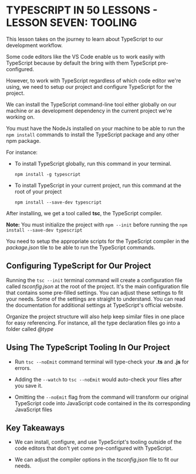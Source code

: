 # TYPESCRIPT IN 50 LESSONS - LESSON SEVEN: TOOLING

This lesson takes on the journey to learn about TypeScript to our development workflow.

Some code editors like the VS Code enable us to work easily with TypeScript because by default the bring with them TypeScript pre-configured.

However, to work with TypeScript regardless of which code editor we're using, we need to setup our project and configure TypeScript for the project.

We can install the TypeScript command-line tool either globally on our machine or as development dependency in the current project we're working on.

You must have the NodeJs installed on your machine to be able to run the `npm install` commands to install the TypeScript package and any other npm package.

For instance:

- To install TypeScript globally, run this command in your terminal.
  
  `npm install -g typescript`

- To install TypeScript in your current project, run this command at the root of your project
  
  `npm install --save-dev typescript`

After installing, we get a tool called **tsc**, the TypeScript compiler.

**Note:** You must initialize the project with `npm --init` before running the `npm install --save-dev typescript`

You need to setup the appropriate scripts for the TypeScript compiler in the *package.json* tile to be able to run the TypeScript commands.

## Configuring TypeScript for Our Project

Running the `tsc --init` terminal command will create a configuration file called *tsconfig.json* at the root of the project. It's the main configuration file that contains some pre-filled settings. You can adjust these settings to fit your needs. Some of the settings are straight to understand. You can read the documentation for additional settings at TypeScript's official website.

Organize the project structure will also help keep similar files in one place for easy referencing. For instance, all the type declaration files go into a folder called *@type*

## Using The TypeScript Tooling In Our Project

- Run `tsc --noEmit` command terminal will type-check your **.ts** and **.js** for errors.

- Adding the `--watch` to `tsc --noEmit` would auto-check your files after you save it.

- Omitting the `--noEmit` flag from the command will transform our original TypeScript code into JavaScript code contained in the its corresponding JavaScript files

## Key Takeaways

- We can install, configure, and use TypeScript's tooling outside of the code editors that don't yet come pre-configured with TypeScript.

- We can adjust the compiler options in the *tsconfig.json* file to fit our needs.
